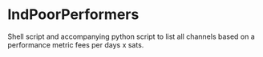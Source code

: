 # lndPoorPerformers
Shell script and accompanying python script to list all channels based on a performance metric fees per days x sats. 
